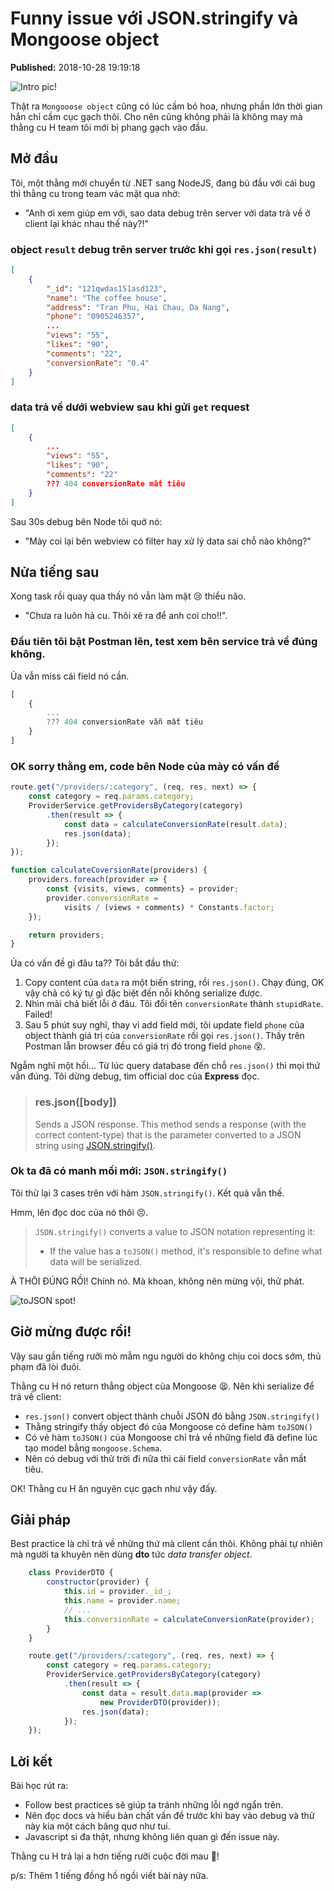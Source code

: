 # Funny issue với JSON.stringify và Mongoose object

<p><div class='published'><b>Published:</b> 2018-10-28 19:19:18</div></p>

![Intro pic!](/p/funny-issue-voi-stringify-va-mongoose-object/img/intro.png "Intro pic!")

Thật ra `Mongooose object` cũng có lúc cầm bó hoa, nhưng phần lớn thời gian hắn chỉ cầm cục gạch thôi. Cho nên cũng không phải là không may mà thằng cu H team tôi mới bị phang gạch vào đầu.

## Mở đầu

Tôi, một thằng mới chuyển từ .NET sang NodeJS, đang bù đầu với cái bug thì thằng cu trong team vác mặt qua nhờ:

- "Anh ơi xem giúp em với, sao data debug trên server với data trả về ở client lại khác nhau thế này?!"

### object `result` debug trên server trước khi gọi `res.json(result)`

```json
[
    {
        "_id": "121qwdas151asd123",
        "name": "The coffee house",
        "address": "Tran Phu, Hai Chau, Da Nang",
        "phone": "0905246357",
        ...
        "views": "55",
        "likes": "90",
        "comments": "22",
        "conversionRate": "0.4"
    }
]
```

### data trả về dưới webview sau khi gửi `get` request

```json
[
    {
        ...
        "views": "55",
        "likes": "90",
        "comments": "22"
        ??? 404 conversionRate mất tiêu
    }
]
```

Sau 30s debug bên Node tôi quở nó:

- "Mày coi lại bên webview có filter hay xử lý data sai chỗ nào không?"

## Nửa tiếng sau

Xong task rồi quay qua thấy nó vẫn làm mặt 😢 thiểu não.

- "Chưa ra luôn hả cu. Thôi xê ra để anh coi cho!!".

### Đầu tiên tôi bật Postman lên, test xem bên service trả về đúng không.

Ủa vẫn miss cái field nó cần.

```js
[
    {
        ...
        ??? 404 conversionRate vẫn mất tiêu
    }
]
```

### OK sorry thằng em, code bên Node của mày có vấn đề

```js
route.get("/providers/:category", (req, res, next) => {
    const category = req.params.category;
    ProviderService.getProvidersByCategory(category)
        .then(result => {
            const data = calculateConversionRate(result.data);
            res.json(data);
        });
});

function calculateCoversionRate(providers) {
    providers.foreach(provider => {
        const {visits, views, comments} = provider;
        provider.conversionRate = 
            visits / (views + comments) * Constants.factor;
    });

    return providers;
}
```

Ủa có vấn đề gì đâu ta?? Tôi bắt đầu thử:

1. Copy content của `data` ra một biến string, rồi `res.json()`. Chạy đúng, OK vậy chả có ký tự gì đặc biệt đến nỗi không serialize được.
2. Nhìn mãi chả biết lỗi ở đâu. Tôi đổi tên `conversionRate` thành `stupidRate`. Failed!
3. Sau 5 phút suy nghĩ, thay vì add field mới, tôi update field `phone` của object thành giá trị của `conversionRate` rồi gọi `res.json()`. Thấy trên Postman lẫn browser đều có giá trị đó trong field `phone` 😵.

Ngẫm nghĩ một hồi... Từ lúc query database đến chỗ `res.json()` thì mọi thứ vẫn đúng. Tôi dừng debug, tìm official doc của **Express** đọc.

> ### res.json([body])
>Sends a JSON response. This method sends a response (with the correct content-type) that is the parameter converted to a JSON string using [JSON.stringify()](https://developer.mozilla.org/en-US/docs/Web/JavaScript/Reference/Global_Objects/JSON/stringify).

### Ok ta đã có manh mối mới: `JSON.stringify()`

Tôi thử lại 3 cases trên với hàm `JSON.stringify()`. Kết quả vẫn thế.

Hmm, lên đọc doc của nó thôi 😣.

>`JSON.stringify()` converts a value to JSON notation representing it:
>- If the value has a `toJSON()` method, it's responsible to define what data will be serialized.

À THÔI ĐÚNG RỒI! Chính nó. Mà khoan, không nên mừng vội, thử phát.

![toJSON spot!](/p/funny-issue-voi-stringify-va-mongoose-object/img/toJSON-spot.png "toJSON spot!")

## Giờ mừng được rồi!

Vậy sau gần tiếng rưỡi mò mẫm ngu người do không chịu coi docs sớm, thủ phạm đã lòi đuôi.

Thằng cu H nó return thẳng object của Mongoose 😫. Nên khi serialize để trả về client:

- `res.json()` convert object thành chuỗi JSON đó bằng `JSON.stringify()`
- Thằng stringify thấy object đó của Mongoose có define hàm `toJSON()`
- Có vẻ hàm `toJSON()` của Mongoose chỉ trả về những field đã define lúc tạo model bằng `mongoose.Schema`.
- Nên có debug với thử trời đi nữa thì cái field `conversionRate` vẫn mất tiêu.

OK! Thằng cu H ăn nguyên cục gạch như vậy đấy.

## Giải pháp

Best practice là chỉ trả về những thứ mà client cần thôi. Không phải tự nhiên mà người ta khuyên nên dùng **dto** tức *data transfer object*.

```js
    class ProviderDTO {
        constructor(provider) {
            this.id = provider._id_;
            this.name = provider.name;
            // ...
            this.conversionRate = calculateConversionRate(provider);
        }
    }

    route.get("/providers/:category", (req, res, next) => {
        const category = req.params.category;
        ProviderService.getProvidersByCategory(category)
            .then(result => {
                const data = result.data.map(provider =>
                    new ProviderDTO(provider));
                res.json(data);
            });
    });
```

## Lời kết

Bài học rút ra:

- Follow best practices sẽ giúp ta tránh những lỗi ngớ ngẩn trên.
- Nên đọc docs và hiểu bản chất vấn đề trước khi bay vào debug và thử này kia một cách bâng quơ như tui.
- Javascript si đa thật, nhưng không liên quan gì đến issue này.

Thằng cu H trả lại a hơn tiếng rưỡi cuộc đời mau 😤!

p/s: Thêm 1 tiếng đồng hồ ngồi viết bài này nữa.